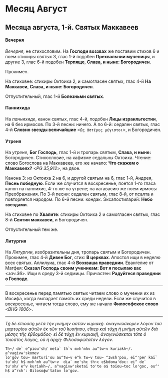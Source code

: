 
# Месяц Август

## Месяца августа, 1-й. Святых Маккавеев

#### Вечерня

*Вечерня*, не стихословим. На **Господи воззвах** же поставим стихов 6 и
поем стихиры святых 3, глас 1-й подобен **Прехвальнии мученицы**,
и другие 3, глас 6-й подобен **Терпяще**, **Слава, и ныне: Богородичен**.

Прокимен. 

На стиховне: стихиры Октоиха 2, и самогласен святых, глас 4-й **На Маккавеи**, 
**Слава, и ныне: Богородичен**.

Отпустительный, глас 1-й **Болезньми святых**.

#### Паннихида

На *паннихиде*, канон святых, глас 4-й, подобен **Лицы израильтестии**, на 6 без ирмосов. 
По 3-й песни: ничего. 
А по 6-й: седален святых, глас 4-й **Словно звезды величайшие** <`̔Ως ἀστέρες μέγιστοι`>, и Богородичен.

#### Утреня

На *утрене*, **Бог Господь**, глас 1-й и тропарь святым, **Слава, и ныне:**
Богородичен. Стихословие, на кафизме седальны Октоиха. Чтение:
слово Богослова на Маккавеев, его же начало: **Что скажем о Маккавеях?** <*PG 35,912*>,
на двое.

Канона 3: из Октоиха 2 на 6, и другой святым на 6, глас 1-й,
Андрея, **Песнь победную**. Если же случится в воскресенье, поется 1-го 
гласа канон на паннихис, 4-го же на утрене; на катавасию же поем 
ирмосы Преображения. 
По 3-й песни: седален святым, глас 8-й, от псалта и повторяется народом. 
По 6-й песни: кондак. 
Эксапостиларий: **Небо звездами**.

На стиховне по **Хвалите**: стихиры Октоиха 2 и самогласен святых,
глас 8-й **Святии маккавеи**, и Богородичен. 

Отпустительный тем же.

#### Литургия

На *Литургии*, изобразительны дня, тропарь святым и Богородичен.
Прокимен, глас 4-й **Дивен Бог**, стих: **В церквах**. 
Апостол ищи в неделю всех святых. 
Аллилуиа, глас 4-й **Воззваша праведнии**.
Евангелие от Матфея: **Сказал Господь своим ученикам: Вот я посылаю вас** <*зач.36*>.
Ищи в среду 3-й седмицы. 
Причастен: **Радуйтеся праведнии о Господе**.

---

В воскресенье перед памятью святых читаем слово о мучении их из Иосифа,
когда выпадает память их среди недели. Если же случится в воскресенье, 
читаем тогда слово, ему же начало **Философское слово** <*BHG 1006*>.

---

*Τῇ δὲ ἐπιούσῃ μετὰ τὴν μνήμην αὐτῶν κυριακῇ. ἀναγινώσκομεν λόγον τοῦ 
μαρτυρίου αὐτῶν ἐκ τῶν τοῦ ̓Ιωσήπου, εἴπερ καὶ τύχῃ ἡ μνήμη αὐτῶν  διὰ 
μέσης τῆς ἑβδομάδος· εἰ δὲ τύχῃ ἐν κυριακῇ, ἀναγινώσκεται τότε ὁ 
τοιοῦτος λόγος, οὔ ἡ ἀρχή· Φιλοσοφώτατον λόγον.*

```
Th~/ de` e^piou'sh/ meta` th`v mvh'mhv au^tw~v kuriakh~/. a^vagivw'skomev 
lo'gov tou~ marturi'ou au^tw~v e^k tw~v tou~ ^Iwsh'pou, ei^'per kai` 
tu'хh/ h$ mvh'mh au^tw~v  dia` me'shc th~c e$bdoma'doc: ei^ de` 
tu'хh/ e^v kuriakh~/, a^vagivw'sketai to'te o$ toiou~toc lo'goc, ou^' 
h$ a^rхh': Фilosoфw'tatov lo'gov.
```
